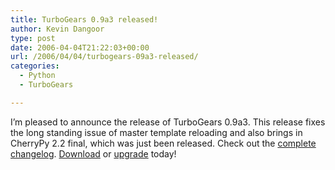 ```yaml
---
title: TurboGears 0.9a3 released!
author: Kevin Dangoor
type: post
date: 2006-04-04T21:22:03+00:00
url: /2006/04/04/turbogears-09a3-released/
categories:
  - Python
  - TurboGears

---
```

I&#8217;m pleased to announce the release of TurboGears 0.9a3. This release fixes the long standing issue of master template reloading and also brings in CherryPy 2.2 final, which was just been released. Check out the [complete changelog][1]. [Download][2] or [upgrade][3] today!

 [1]: http://www.turbogears.org/preview/about/changelog.html
 [2]: http://www.turbogears.org/preview/download/
 [3]: http://www.turbogears.org/preview/download/upgrade.html